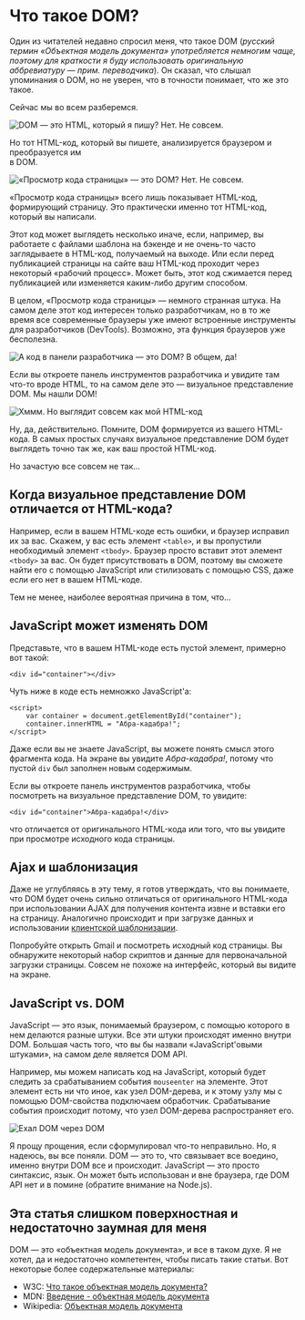 # Что такое DOM?

Один из читателей недавно спросил меня, что такое DOM (*русский термин 
«Объектная модель документа» употребляется немногим чаще, поэтому для краткости 
я буду использовать оригинальную аббревиатуру — прим. переводчика*). Он 
сказал, что слышал упоминания о DOM, но не уверен, что в точности понимает, что 
же это такое.

Сейчас мы во всем разберемся.

![DOM — это HTML, который я пишу? Нет. Не совсем.][Рисунок 1]

Но тот HTML-код, который вы пишете, анализируется браузером и преобразуется им  
в DOM.

![«Просмотр кода страницы» — это DOM? Нет. Не совсем.][Рисунок 2]

«Просмотр кода страницы» всего лишь показывает HTML-код, формирующий страницу. 
Это практически именно тот HTML-код, который вы написали.

Этот код может выглядеть несколько иначе, если, например, вы работаете с 
файлами шаблона на бэкенде и не очень-то часто заглядываете в HTML-код, 
получаемый на выходе. Или если перед публикацией страницы на сайте ваш HTML-код 
проходит через некоторый «рабочий процесс». Может быть, этот код сжимается 
перед публикацией или изменяется каким-либо другим способом.

В целом, «Просмотр кода страницы» — немного странная штука. На самом деле этот
код интересен только разработчикам, но в то же время все современные браузеры 
уже имеют встроенные инструменты для разработчиков (DevTools). Возможно, 
эта функция браузеров уже бесполезна.

![А код в панели разработчика — это DOM? В общем, да!][Рисунок 3]

Если вы откроете панель инструментов разработчика и увидите там что-то вроде 
HTML, то на самом деле это — визуальное представление DOM. Мы нашли DOM!

![Хммм. Но выглядит совсем как мой HTML-код][Рисунок 4]

Ну, да, действительно. Помните, DOM формируется из вашего HTML-кода. В самых 
простых случаях визуальное представление DOM будет выглядеть точно так же, как
ваш простой HTML-код.

Но зачастую все совсем не так...

## Когда визуальное представление DOM отличается от HTML-кода?

Например, если в вашем HTML-коде есть ошибки, и браузер исправил их за вас. 
Скажем, у вас есть элемент `<table>`, и вы пропустили необходимый элемент 
`<tbody>`. Браузер просто вставит этот элемент `<tbody>` за вас. Он будет 
присутствовать в DOM, поэтому вы сможете найти его с помощью JavaScript или
стилизовать с помощью CSS, даже если его нет в вашем HTML-коде.

Тем не менее, наиболее вероятная причина в том, что...

## JavaScript может изменять DOM

Представьте, что в вашем HTML-коде есть пустой элемент, примерно вот такой:

	<div id="container"></div>
	
Чуть ниже в коде есть немножко JavaScript'а:

	<script>
		var container = document.getElementById("container");
		container.innerHTML = "Абра-кадабра!";
	</script>
	
Даже если вы не знаете JavaScript, вы можете понять смысл этого фрагмента кода. 
На экране вы увидите *Абра-кадабра!*, потому что пустой `div` был заполнен 
новым содержимым.

Если вы откроете панель инструментов разработчика, чтобы посмотреть на
визуальное представление DOM, то увидите:

	<div id="container">Абра-кадабра!</div>
	
что отличается от оригинального HTML-кода или того, что вы увидите при 
просмотре исходного кода страницы.

## Ajax и шаблонизация

Даже не углубляясь в эту тему, я готов утверждать, что вы понимаете, что DOM
будет очень сильно отличаться от оригинального HTML-кода при использовании AJAX
для получения контента извне и вставки его на страницу. Аналогично происходит
и при загрузке данных и использовании [клиентской шаблонизации][1].

Попробуйте открыть Gmail и посмотреть исходный код страницы. Вы обнаружите 
некоторый набор скриптов и данные для первоначальной загрузки страницы. Совсем
не похоже на интерфейс, который вы видите на экране.

## JavaScript vs. DOM

JavaScript — это язык, понимаемый браузером, с помощью которого в нем делаются 
разные штуки. Все эти штуки происходят именно внутри DOM. Большая часть того, 
что вы бы назвали «JavaScript'овыми штуками», на самом деле является DOM API.

Например, мы можем написать код на JavaScript, который будет следить за
срабатыванием события `mouseenter` на элементе. Этот элемент есть ни что иное, 
как узел DOM-дерева, и к этому узлу мы с помощью DOM-свойства подключаем 
обработчик. Срабатывание события происходит потому, что узел DOM-дерева 
распространяет его.

![Ехал DOM через DOM][Рисунок 5]

Я прощу прощения, если сформулировал что-то неправильно. Но, я надеюсь, вы все 
поняли. DOM — это то, что связывает все воедино, именно внутри DOM все и 
происходит. JavaScript — это просто синтаксис, язык. Он может быть использован 
и вне браузера, где DOM API нет и в помине (обратите внимание на Node.js).

## Эта статья слишком поверхностная и недостаточно заумная для меня

DOM — это «объектная модель документа», и все в таком духе. Я не хотел,
да и недостаточно компетентен, чтобы писать такие статьи. Вот некоторые 
более содержательные материалы:

* W3C: [Что такое объектная модель документа?][2]
* MDN: [Введение - объектная модель документа][3]
* Wikipedia: [Объектная модель документа][4]

[1]: http://css-tricks.com/video-screencasts/127-basics-of-javascript-templating/
[2]: http://www.w3.org/TR/DOM-Level-2-Core/introduction.html
[3]: https://developer.mozilla.org/en-US/docs/DOM/DOM_Reference/Introduction
[4]: http://en.wikipedia.org/wiki/Document_Object_Model

[Рисунок 1]: img/rus/is-html-the-dom.jpg
[Рисунок 2]: img/rus/view-source-no.jpg
[Рисунок 3]: img/rus/devtools-dom.jpg
[Рисунок 4]: img/rus/looks-like-html.jpg
[Рисунок 5]: img/rus/dom-dom-dom-dom.jpg
